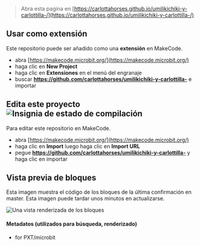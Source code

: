 
> Abra esta pagina en [https://carlottahorses.github.io/umilikichiki-y-carlottilla-/](https://carlottahorses.github.io/umilikichiki-y-carlottilla-/)

## Usar como extensión

Este repositorio puede ser añadido como una **extensión** en MakeCode.

* abra [https://makecode.microbit.org/](https://makecode.microbit.org/)
* haga clic en **New Project**
* haga clic en **Extensiones** en el menú del engranaje
* buscar **https://github.com/carlottahorses/umilikichiki-y-carlottilla-** e importar

## Edita este proyecto ![Insignia de estado de compilación](https://github.com/carlottahorses/umilikichiki-y-carlottilla-/workflows/MakeCode/badge.svg)

Para editar este repositorio en MakeCode.

* abra [https://makecode.microbit.org/](https://makecode.microbit.org/)
* haga clic en **Import** luego haga clic en **Import URL**
* pegue **https://github.com/carlottahorses/umilikichiki-y-carlottilla-** y haga clic en importar

## Vista previa de bloques

Esta imagen muestra el código de los bloques de la última confirmación en master.
Esta imagen puede tardar unos minutos en actualizarse.

![Una vista renderizada de los bloques](https://github.com/carlottahorses/umilikichiki-y-carlottilla-/raw/master/.github/makecode/blocks.png)

#### Metadatos (utilizados para búsqueda, renderizado)

* for PXT/microbit
<script src="https://makecode.com/gh-pages-embed.js"></script><script>makeCodeRender("{{ site.makecode.home_url }}", "{{ site.github.owner_name }}/{{ site.github.repository_name }}");</script>

